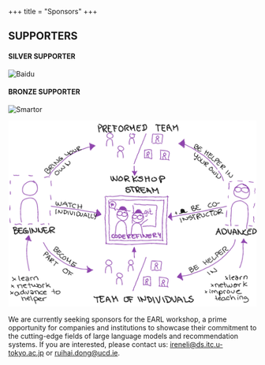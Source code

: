+++
title = "Sponsors"
+++

## SUPPORTERS
#### SILVER SUPPORTER
![Baidu](./baidu_logo.png)
#### BRONZE SUPPORTER
![Smartor](./smartor_logo.jpg)

![Test](https://github.com/earl-workshop/earl-workshop.github.io/blob/main/content/how-to-join.png)

We are currently seeking sponsors for the EARL workshop, a prime opportunity for companies and institutions to showcase their commitment to the cutting-edge fields of large language models and recommendation systems. If you are interested, please contact us: ireneli@ds.itc.u-tokyo.ac.jp or ruihai.dong@ucd.ie. 
